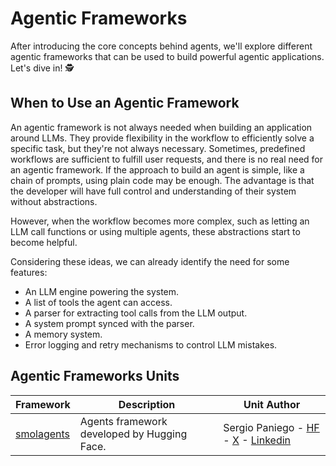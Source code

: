 # Agentic Frameworks

After introducing the core concepts behind agents, we'll explore different agentic frameworks that can be used to build powerful agentic applications. Let's dive in! 🕵

## When to Use an Agentic Framework

An agentic framework is not always needed when building an application around LLMs. They provide flexibility in the workflow to efficiently solve a specific task, but they're not always necessary. Sometimes, predefined workflows are sufficient to fulfill user requests, and there is no real need for an agentic framework. If the approach to build an agent is simple, like a chain of prompts, using plain code may be enough. The advantage is that the developer will have full control and understanding of their system without abstractions.

However, when the workflow becomes more complex, such as letting an LLM call functions or using multiple agents, these abstractions start to become helpful.

Considering these ideas, we can already identify the need for some features:

* An LLM engine powering the system.
* A list of tools the agent can access.
* A parser for extracting tool calls from the LLM output.
* A system prompt synced with the parser.
* A memory system.
* Error logging and retry mechanisms to control LLM mistakes.

## Agentic Frameworks Units

| Framework  | Description | Unit Author |
|------------|----------------|----------------|
| [smolagents](./smolagents/introduction) | Agents framework developed by Hugging Face. | Sergio Paniego - [HF](https://huggingface.co/burtenshaw) - [X](https://x.com/ben_burtenshaw) - [Linkedin](https://www.linkedin.com/in/ben-burtenshaw/) |
